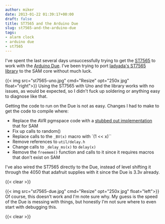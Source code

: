 ```yaml
---
author: miker
date: 2013-01-22 01:39:17+00:00
draft: false
title: ST7565 and the Arduino Due
slug: st7565-and-the-arduino-due
tags:
- alarm clock
- arduino due
- st7565
---
```


I've spent the last several days unsuccessfully trying to get the [ST7565](http://www.adafruit.com/products/250) to work with the [Arduino Due](http://arduino.cc/en/Main/ArduinoBoardDue). I've been trying to port [ladyada's ST7565 library](https://github.com/adafruit/ST7565-LCD) to the SAM core without much luck.

{{< img src="st7565-uno.jpg" cmd="Resize" opt="250x jpg" float="right">}}
Using the ST7565 with Uno and the library works with no issues, as would be expected, so I didn't fuck up soldering or anything easy to diagnose like that.

Getting the code to run on the Due is not as easy. Changes I had to make to get the code to compile where:

* Replace the AVR pgmspace code with a [stubbed out implementation](https://github.com/ecopoesis/delorean/blob/master/delorean/pgmspace.h) that for SAM
* Fix up calls to random()
* Replace calls to the `_BV(x)` macro with `(1 << x)``
* Remove references to `util/delay.h`
* Change calls to `_delay_ms(x)` to `delay(x)`
* Remove the `freemem()` function and calls to it since it requires macros that don't exist on SAM

I've also wired the ST7565 directly to the Due, instead of level shifting it through the 4050 that adafruit supplies with it since the Due is 3.3v already.

{{< clear >}}

{{< img src="st7565-due.jpg" cmd="Resize" opt="250x jpg" float="left">}}
Of course, this doesn't work and I'm note sure why. My guess is the speed of the Due is messing with things, but honestly I'm not sure where to even start with debugging this.

{{< clear >}}
